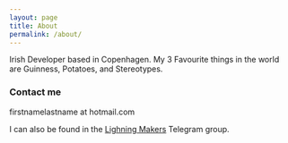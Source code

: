 ```yaml
---
layout: page
title: About
permalink: /about/
---
```


Irish Developer based in Copenhagen. My 3 Favourite things in the world are Guinness, Potatoes, and Stereotypes.

### Contact me

firstnamelastname at hotmail.com

I can also be found in the [Lighning Makers](https://t.me/joinchat/EFJwOxEZmjqjTBEx2883Hw) Telegram group. 
